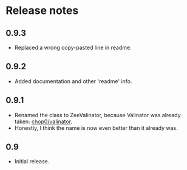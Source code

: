 # Release notes

## 0.9.3

* Replaced a wrong copy-pasted line in readme.

## 0.9.2

* Added documentation and other 'readme' info.

## 0.9.1

* Renamed the class to ZeeValinator, because Valinator was already taken: [chop0/valinator](https://github.com/chop0/valinator).
* Honestly, I think the name is now even better than it already was.

## 0.9

* Initial release.
